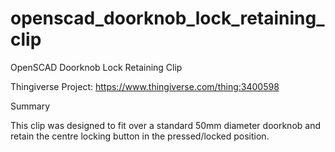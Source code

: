 # openscad_doorknob_lock_retaining_clip
OpenSCAD Doorknob Lock Retaining Clip

Thingiverse Project: https://www.thingiverse.com/thing:3400598

Summary

This clip was designed to fit over a standard 50mm diameter doorknob
and retain the centre locking button in the pressed/locked position.

